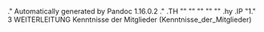 .\" Automatically generated by Pandoc 1.16.0.2
.\"
.TH "" "" "" "" ""
.hy
.IP "1." 3
WEITERLEITUNG Kenntnisse der Mitglieder (Kenntnisse_der_Mitglieder)
